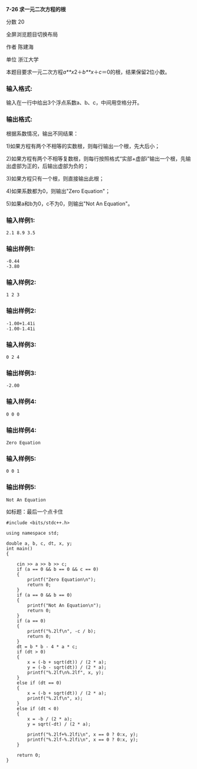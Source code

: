 **7-26 求一元二次方程的根**

分数 20

全屏浏览题目切换布局

作者 陈建海

单位 浙江大学

本题目要求一元二次方程*a**x*2＋*b**x*＋*c*＝0的根，结果保留2位小数。

### 输入格式:

输入在一行中给出3个浮点系数a、b、c，中间用空格分开。

### 输出格式:

根据系数情况，输出不同结果：

1)如果方程有两个不相等的实数根，则每行输出一个根，先大后小；

2)如果方程有两个不相等复数根，则每行按照格式“实部+虚部i”输出一个根，先输出虚部为正的，后输出虚部为负的；

3)如果方程只有一个根，则直接输出此根；

4)如果系数都为0，则输出"Zero Equation"；

5)如果a和b为0，c不为0，则输出"Not An Equation"。

### 输入样例1:

```in
2.1 8.9 3.5
```

### 输出样例1:

```out
-0.44
-3.80
```

### 输入样例2:

```
1 2 3
```

### 输出样例2:

```
-1.00+1.41i
-1.00-1.41i
```

### 输入样例3:

```
0 2 4
```

### 输出样例3:

```
-2.00
```

### 输入样例4:

```
0 0 0
```

### 输出样例4:

```
Zero Equation
```

### 输入样例5:

```
0 0 1
```

### 输出样例5:

```
Not An Equation
```



如标题：最后一个点卡住

~~~
#include <bits/stdc++.h>

using namespace std;

double a, b, c, dt, x, y;
int main()
{

    cin >> a >> b >> c;
    if (a == 0 && b == 0 && c == 0)
    {
        printf("Zero Equation\n");
        return 0;
    }
    if (a == 0 && b == 0)
    {
        printf("Not An Equation\n");
        return 0;
    }
    if (a == 0)
    {
        printf("%.2lf\n", -c / b);
        return 0;
    }
    dt = b * b - 4 * a * c;
    if (dt > 0)
    {
        x = (-b + sqrt(dt)) / (2 * a);
        y = (-b - sqrt(dt)) / (2 * a);
        printf("%.2lf\n%.2lf", x, y);
    }
    else if (dt == 0)
    {
        x = (-b + sqrt(dt)) / (2 * a);
        printf("%.2lf\n", x);
    }
    else if (dt < 0)
    {
        x = -b / (2 * a);
        y = sqrt(-dt) / (2 * a);

        printf("%.2lf+%.2lfi\n", x == 0 ? 0:x, y);
        printf("%.2lf-%.2lfi\n", x == 0 ? 0:x, y);
    }

    return 0;
}
~~~

